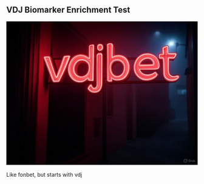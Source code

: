## VDJ Biomarker Enrichment Test

![splash](assets/misc/splash.jpg)

Like fonbet, but starts with vdj
